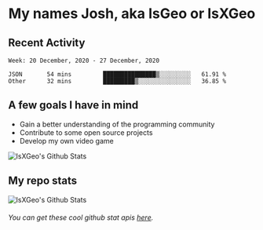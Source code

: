 <h1 align="center">My names Josh, aka IsGeo or IsXGeo</h1>

## Recent Activity
<!--START_SECTION:waka-->
```text
Week: 20 December, 2020 - 27 December, 2020

JSON       54 mins         ███████████████▒░░░░░░░░░   61.91 % 
Other      32 mins         █████████▒░░░░░░░░░░░░░░░   36.85 % 
```
<!--END_SECTION:waka-->

## **A few goals I have in mind**

- Gain a better understanding of the programming community
- Contribute to some open source projects
- Develop my own video game

<img align="center" alt="IsXGeo's Github Stats" src="https://github-readme-stats.vercel.app/api/top-langs/?username=IsXGeo&layout=compact"/><br>

## **My repo stats**

<img align="center" alt="IsXGeo's Github Stats" src="https://github-readme-stats.vercel.app/api?username=IsXGeo&count_private=true&show_icons=true&include_all_commits=true"/>

###### You can get these cool github stat apis [here](https://github.com/anuraghazra/github-readme-stats).
